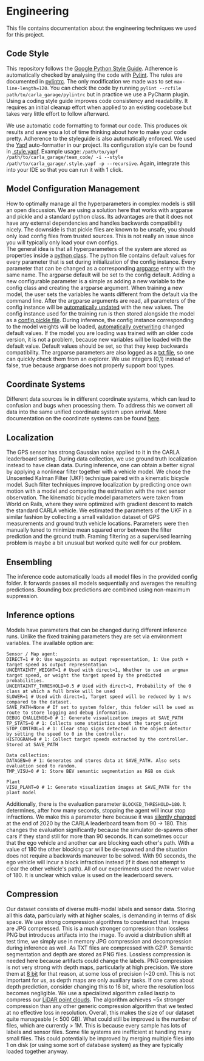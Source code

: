 # Engineering

This file contains documentation about the engineering techniques we used for this project.

## Code Style
This repository follows the [Google Python Style Guide](https://google.github.io/styleguide/pyguide.html). Adherence is automatically checked by analysing the code with [Pylint](https://github.com/PyCQA/pylint). The rules are documented in [pylintrc](../pylintrc). The only modification we made was to set `max-line-length=120`. You can check the code by running `pylint --rcfile path/to/carla_garage/pylintrc` but in practice we use a PyCharm plugin. Using a coding style guide improves code consistency and readability. It requires an initial cleanup effort when applied to an existing codebase but takes very little effort to follow afterward.

We use automatic code formatting to format our code. This produces ok results and save you a lot of time thinking about how to make your code pretty. Adherence to the styleguide is also automatically enforced. We used the [Yapf](https://github.com/google/yapf) auto-formatter in our project. Its configuration style can be found in [.style.yapf](../.style.yapf). Example usage: `/path/to/yapf /path/to/carla_garage/team_code/ -i --style /path/to/carla_garage/.style.yapf -p --recursive`. Again, integrate this into your IDE so that you can run it with 1 click.

## Model Configuration Management

How to optimally manage all the hyperparameters in complex models is still an open discussion. We are using a solution here that works with argparse and pickle and a standard python class. Its advantages are that it does not have any external dependencies and handles backwards compatibility nicely. The downside is that pickle files are known to be unsafe, you should only load config files from trusted sources. This is not really an issue since you will typically only load your own configs. <br>
The general idea is that all hyperparameters of the system are stored as properties inside a [python class](../team_code/config.py). The python file contains default values for every parameter that is set during initialization of the config instance. Every parameter that can be changed as a corresponding [argparse](../team_code/train.py#L55) entry with the same name. The argparse default will be set to the config default. Adding a new configurable parameter is a simple as adding a new variable to the config class and creating the argparse argument. When training a new model, the user sets the variables he wants different from the default via the command line. After the argparse arguments are read, all parameters of the config instance will be [automatically updated](../team_code/train.py#L380) with the new values. The config instance used for the training run is then stored alongside the model as a [config.pickle file](../team_code/train.py#L583). During inference, the config instance corresponding to the model weights will be loaded, [automatically overwriting](../team_code/sensor_agent.py#L71) changed default values. If the model you are loading was trained with an older code version, it is not a problem, because new variables will be loaded with the default value. Default values should be set, so that they keep backwards compatibility. The argparse parameters are also logged as a [txt file](../team_code/train.py#L581), so one can quickly check them from an explorer. We use integers (0,1) instead of false, true because argparse does not properly support bool types.

## Coordinate Systems
Different data sources lie in different coordinate systems, which can lead to confusion and bugs when processing them. To address this we convert all data into the same unified coordinate system upon arrival. More documentation on the coordinate systems can be found [here](coordinate_systems.md).

## Localization
The GPS sensor has strong Gaussian noise applied to it in the CARLA leaderboard setting.
During data collection, we use ground truth localization instead to have clean data.
During inference, one can obtain a better signal by applying a nonlinear filter together with a vehicle model.
We chose the Unscented Kalman Filter (UKF) technique paired with a kinematic bicycle model.
Such filter techniques improve localization by predicting once own motion with a model and comparing the estimation with the next sensor observation.
The kinematic bicycle model parameters were taken from World on Rails, where they were optimized with gradient descent to match the standard CARLA vehicle.
We estimated the parameters of the UKF in a similar fashion by collecting a small validation dataset of GPS measurements and ground truth vehicle locations. Parameters were then manually tuned to minimize mean squared error between the filter prediction and the ground truth. Framing filtering as a supervised learning problem is maybe a bit unusual but worked quite well for our problem.

## Ensembling
The inference code automatically loads all model files in the provided config folder. It forwards passes all models sequentially and averages the resulting predictions. Bounding box predictions are combined using non-maximum suppression. 

## Inference options
Models have parameters that can be changed during different inference runs.
Unlike the fixed training parameters they are set via environment variables.
The available option are:
```Shell
Sensor / Map agent:
DIRECT=1 # 0: Use waypoints as output representation, 1: Use path + target speed as output representation
UNCERTAINTY_WEIGHT=1 # Used with direct=1, Whether to use an argmax target speed, or weight the target speed by the predicted probabilities.
UNCERTAINTY_THRESHOLD=0.5 # Used with direct=1, Probability of the 0 class at which a full brake will be used
SLOWER=1 # Used with direct=1, Target speed will be reduced by 1 m/s compared to the dataset.
SAVE_PATH=None # If set to system folder, this folder will be used as route to store logging and debug information.
DEBUG_CHALLENGE=0 # 1: Generate visualization images at SAVE_PATH
TP_STATS=0 # 1: Collects some statistics about the target point
STOP_CONTROL=1 # 1: Clear stop signs detected in the object detector by setting the speed to 0 in the controller.
HISTOGRAM=0 # 1: Collect target speeds extracted by the controller. Stored at SAVE_PATH

Data collection:
DATAGEN=0 # 1: Generates and stores data at SAVE_PATH. Also sets evaluation seed to random.
TMP_VISU=0 # 1: Store BEV semantic segmentation as RGB on disk

Plant
VISU_PLANT=0 # 1: Generate visualization images at SAVE_PATH for the plant model
```
Additionally, there is the evaluation parameter `BLOCKED_THRESHOLD=180`.
It determines, after how many seconds, stopping the agent will incur stop infractions. We make this a parameter here because it was [silently changed](https://github.com/carla-simulator/leaderboard/commit/bd9e75500c9c20b45a0609c701387a96492bd60f) at the end of 2020 by the CARLA leaderboard team from 90 → 180. This changes the evaluation significantly because the simulator de-spawns other cars if they stand still for more than 90 seconds. It can sometimes occur that the ego vehicle and another car are blocking each other's path. With a value of 180 the other blocking car will be de-spawned and the situation does not require a backwards maneuver to be solved. With 90 seconds, the ego vehicle will incur a block infraction instead (if it does not attempt to clear the other vehicle's path). All of our experiments used the newer value of 180. It is unclear which value is used on the leaderboard severs.

## Compression
Our dataset consists of diverse multi-modal labels and sensor data. Storing all this data, particularly with at higher scales, is demanding in terms of disk space. We use strong compression algorithms to counteract that. Images are JPG compressed. This is a much stronger compression than lossless PNG but introduces artifacts into the image. To avoid a distribution shift at test time, we simply use in memory JPG compression and decompression during inference as well. As TXT files are compressed with GZIP. Semantic segmentation and depth are stored as PNG files. Lossless compression is needed here because artifacts could change the labels. PNG compression is not very strong with depth maps, particularly at high precision. We store them at [8 bit](../team_code/data_agent.py#L185) for that reason, at some loss of precision (~20 cm). This is not important for us, as depth maps are only auxiliary tasks. If one cares about depth prediction, consider changing this to 16 bit, where the resolution loss becomes negligible.
We use a specialized algorithm called laszip to compress our [LiDAR point clouds](../team_code/data_agent.py#L359). The algorithm achieves ~5x stronger compression than any other generic compression algorithm that we tested at no effective loss in resolution.
Overall, this makes the size of our dataset quite manageable (< 500 GB). What could still be improved is the number of files, which are currently > 1M. This is because every sample has lots of labels and sensor files. Some file systems are inefficient at handling many small files. This could potentially be improved by merging multiple files into 1 on disk (or using some sort of database system) as they are typically loaded together anyway.